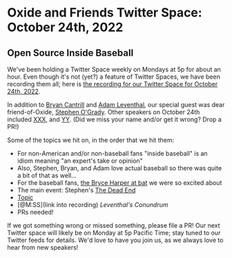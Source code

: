 # Oxide and Friends Twitter Space: October 24th, 2022

## Open Source Inside Baseball

We've been holding a Twitter Space weekly on Mondays at 5p for about an hour.
Even though it's not (yet?) a feature of Twitter Spaces, we have been
recording them all; here is
[the recording for our Twitter Space for October 24th, 2022](https://youtu.be/UygfNt5oLmM).

In addition to
[Bryan Cantrill](https://twitter.com/bcantrill) and
[Adam Leventhal](https://twitter.com/ahl),
our special guest was dear friend-of-Oxide,
[Stephen O'Grady](https://twitter.com/sogrady).
Other speakers on October 24th included
[XXX](),
and [YY]().
(Did we miss your name and/or get it wrong? Drop a PR!)

Some of the topics we hit on, in the order that we hit them:

- For non-American and/or non-baseball fans "inside baseball" is an idiom meaning "an expert's take or opinion"
- Also, Stephen, Bryan, and Adam love actual baseball so there was quite a bit of that as well...
- For the baseball fans, [the Bryce Harper at bat](https://www.youtube.com/watch?v=efDLfPEn07s) we were so excited about
- The main event: Stephen's [The Dead End](https://redmonk.com/sogrady/2022/09/23/dead-end/)
- [Topic](link)
- [@M:SS](link into recording)
  *Leventhal's Conundrum*
- PRs needed!

If we got something wrong or missed something, please file a PR!
Our next Twitter space will likely be on Monday at 5p Pacific Time; stay tuned
to our Twitter feeds for details.  We'd love to have you join us, as we
always love to hear from new speakers!


